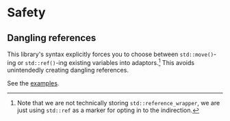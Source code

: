 # Safety

## Dangling references

This library's syntax explicitly forces you to choose between `std::move()`-ing or `std::ref()`-ing existing variables
into adaptors.[^stdref] This avoids unintendedly creating dangling references.

See the [examples](./examples.md#dangling-reference).


[^stdref]: Note that we are not technically storing `std::reference_wrapper`, we are just using `std::ref` as a marker for opting in to the indirection.

<!--

TODO

## side-effects

.begin()

.empty()

-->
